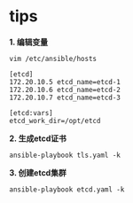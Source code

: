 # tips

**1. 编辑变量**

```
vim /etc/ansible/hosts

[etcd]
172.20.10.5 etcd_name=etcd-1
172.20.10.6 etcd_name=etcd-2
172.20.10.7 etcd_name=etcd-3

[etcd:vars]
etcd_work_dir=/opt/etcd
```



**2. 生成etcd证书**

```
ansible-playbook tls.yaml -k
```



**3. 创建etcd集群**

```
ansible-playbook etcd.yaml -k
```



### 